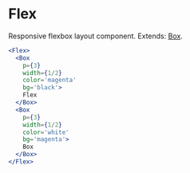 
# Flex

Responsive flexbox layout component.
Extends: [Box](/Box).

```.jsx
<Flex>
  <Box
    p={3}
    width={1/2}
    color='magenta'
    bg='black'>
    Flex
  </Box>
  <Box
    p={3}
    width={1/2}
    color='white'
    bg='magenta'>
    Box
  </Box>
</Flex>
```

